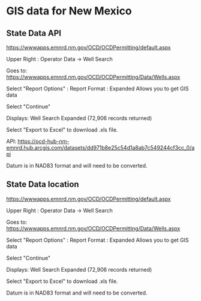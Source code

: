 # GIS data for New Mexico

## State Data API

https://wwwapps.emnrd.nm.gov/OCD/OCDPermitting/default.aspx

Upper Right : Operator Data -\> Well Search

Goes to: https://wwwapps.emnrd.nm.gov/OCD/OCDPermitting/Data/Wells.aspx

Select "Report Options" : Report Format : Expanded Allows you to get GIS data

Select "Continue"

Displays: Well Search Expanded (72,906 records returned)

Select "Export to Excel" to download .xls file.

API: https://ocd-hub-nm-emnrd.hub.arcgis.com/datasets/dd971b8e25c54d1a8ab7c549244cf3cc_0/api

Datum is in NAD83 format and will need to be converted.

## State Data location

https://wwwapps.emnrd.nm.gov/OCD/OCDPermitting/default.aspx

Upper Right : Operator Data -\> Well Search

Goes to: https://wwwapps.emnrd.nm.gov/OCD/OCDPermitting/Data/Wells.aspx

Select "Report Options" : Report Format : Expanded Allows you to get GIS data

Select "Continue"

Displays: Well Search Expanded (72,906 records returned)

Select "Export to Excel" to download .xls file.

Datum is in NAD83 format and will need to be converted.
